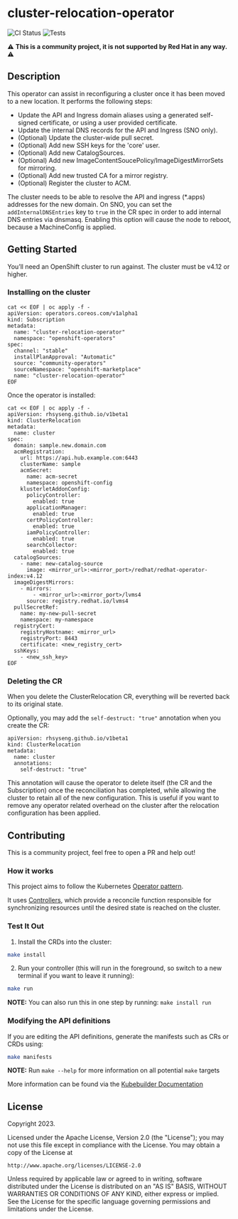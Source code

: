 # cluster-relocation-operator
![CI Status](https://github.com/RHsyseng/cluster-relocation-operator/actions/workflows/operator.yaml/badge.svg)
![Tests](https://github.com/RHsyseng/cluster-relocation-operator/actions/workflows/tests.yaml/badge.svg)

:warning: **This is a community project, it is not supported by Red Hat in any way.** :warning:

## Description
This operator can assist in reconfiguring a cluster once it has been moved to a new location. It performs the following steps:

* Update the API and Ingress domain aliases using a generated self-signed certificate, or using a user provided certificate.
* Update the internal DNS records for the API and Ingress (SNO only).
* (Optional) Update the cluster-wide pull secret.
* (Optional) Add new SSH keys for the 'core' user.
* (Optional) Add new CatalogSources.
* (Optional) Add new ImageContentSoucePolicy/ImageDigestMirrorSets for mirroring.
* (Optional) Add new trusted CA for a mirror registry.
* (Optional) Register the cluster to ACM.

The cluster needs to be able to resolve the API and ingress (*.apps) addresses for the new domain. On SNO, you can set the `addInternalDNSEntries` key to `true` in the CR spec in order to add internal DNS entries via dnsmasq. Enabling this option will cause the node to reboot, because a MachineConfig is applied.

## Getting Started
You’ll need an OpenShift cluster to run against. The cluster must be v4.12 or higher.

### Installing on the cluster
```
cat << EOF | oc apply -f -
apiVersion: operators.coreos.com/v1alpha1
kind: Subscription
metadata:
  name: "cluster-relocation-operator"
  namespace: "openshift-operators"
spec:
  channel: "stable"
  installPlanApproval: "Automatic"
  source: "community-operators"
  sourceNamespace: "openshift-marketplace"
  name: "cluster-relocation-operator"
EOF
```
Once the operator is installed:
```
cat << EOF | oc apply -f -
apiVersion: rhsyseng.github.io/v1beta1
kind: ClusterRelocation
metadata:
  name: cluster
spec:
  domain: sample.new.domain.com
  acmRegistration:
    url: https://api.hub.example.com:6443
    clusterName: sample
    acmSecret:
      name: acm-secret
      namespace: openshift-config
    klusterletAddonConfig:
      policyController:
        enabled: true
      applicationManager:
        enabled: true
      certPolicyController:
        enabled: true
      iamPolicyController:
        enabled: true
      searchCollector:
        enabled: true
  catalogSources:
    - name: new-catalog-source
      image: <mirror_url>:<mirror_port>/redhat/redhat-operator-index:v4.12
  imageDigestMirrors:
    - mirrors:
        - <mirror_url>:<mirror_port>/lvms4
      source: registry.redhat.io/lvms4
  pullSecretRef:
    name: my-new-pull-secret
    namespace: my-namespace
  registryCert:
    registryHostname: <mirror_url>
    registryPort: 8443
    certificate: <new_registry_cert>
  sshKeys:
    - <new_ssh_key>
EOF
```
### Deleting the CR
When you delete the ClusterRelocation CR, everything will be reverted back to its original state.

Optionally, you may add the `self-destruct: "true"` annotation when you create the CR:
```
apiVersion: rhsyseng.github.io/v1beta1
kind: ClusterRelocation
metadata:
  name: cluster
  annotations:
    self-destruct: "true"
```

This annotation will cause the operator to delete itself (the CR and the Subscription) once the reconciliation has completed, while allowing the cluster to retain all of the new configuration.
This is useful if you want to remove any operator related overhead on the cluster after the relocation configuration has been applied.

## Contributing
This is a community project, feel free to open a PR and help out!

### How it works
This project aims to follow the Kubernetes [Operator pattern](https://kubernetes.io/docs/concepts/extend-kubernetes/operator/).

It uses [Controllers](https://kubernetes.io/docs/concepts/architecture/controller/),
which provide a reconcile function responsible for synchronizing resources until the desired state is reached on the cluster.

### Test It Out
1. Install the CRDs into the cluster:

```sh
make install
```

2. Run your controller (this will run in the foreground, so switch to a new terminal if you want to leave it running):

```sh
make run
```

**NOTE:** You can also run this in one step by running: `make install run`

### Modifying the API definitions
If you are editing the API definitions, generate the manifests such as CRs or CRDs using:

```sh
make manifests
```

**NOTE:** Run `make --help` for more information on all potential `make` targets

More information can be found via the [Kubebuilder Documentation](https://book.kubebuilder.io/introduction.html)

## License

Copyright 2023.

Licensed under the Apache License, Version 2.0 (the "License");
you may not use this file except in compliance with the License.
You may obtain a copy of the License at

    http://www.apache.org/licenses/LICENSE-2.0

Unless required by applicable law or agreed to in writing, software
distributed under the License is distributed on an "AS IS" BASIS,
WITHOUT WARRANTIES OR CONDITIONS OF ANY KIND, either express or implied.
See the License for the specific language governing permissions and
limitations under the License.

